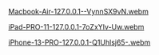 

[Macbook-Air-127.0.0.1--VynnSX9vN.webm](https://github.com/user-attachments/assets/cb93e376-6228-42e0-9398-e371b41f5384)




[iPad-PRO-11-127.0.0.1-7oZxYIv-Uw.webm](https://github.com/user-attachments/assets/8bdbad5d-62a3-4dae-9082-a65215b0b70b)




[iPhone-13-PRO-127.0.0.1-Q1Uhlsj65-.webm](https://github.com/user-attachments/assets/fb585514-b2fa-49a5-b16d-221d0e609f7f)
